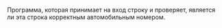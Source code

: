 Программа, которая принимает на вход строку и проверяет, является ли эта строка корректным автомобильным номером.
